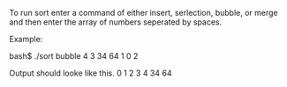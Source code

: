 To run sort enter a command of either insert, serlection, bubble, or merge and then enter the array of numbers seperated by spaces.

Example:

bash$ ./sort bubble 4 3 34 64 1 0 2

Output should looke like this.
0 1 2 3 4 34 64